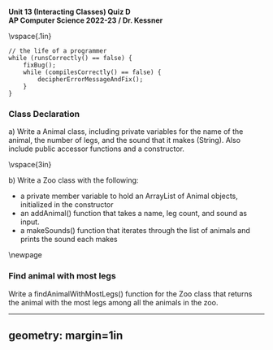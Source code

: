 __Unit 13 (Interacting Classes) Quiz D__  
__AP Computer Science 2022-23 / Dr. Kessner__  

\vspace{.1in}

```
// the life of a programmer
while (runsCorrectly() == false) {
    fixBug();
    while (compilesCorrectly() == false) {
        decipherErrorMessageAndFix();
    }
}
```

### Class Declaration

a) Write a Animal class, including private variables for the name of the
animal, the number of legs, and the sound that it makes (String).  Also include
public accessor functions and a constructor.

\vspace{3in}

b) Write a Zoo class with the following:

* a private member variable to hold an ArrayList of Animal objects, initialized
  in the constructor
* an addAnimal() function that takes a name, leg count, and sound as input.
* a makeSounds() function that iterates through the list of animals and prints the sound
  each makes

\newpage

### Find animal with most legs

Write a findAnimalWithMostLegs() function for the Zoo class that returns the animal with
the most legs among all the animals in the zoo.



---
geometry: margin=1in
---


